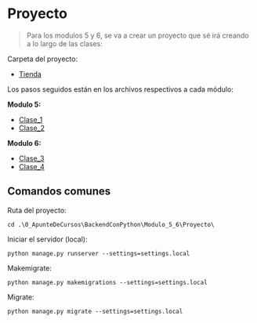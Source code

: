 # Proyecto

> Para los modulos 5 y 6, se va a crear un proyecto que sé irá creando a lo largo de las clases:


Carpeta del proyecto:

- [Tienda](Proyecto)

Los pasos seguidos están en los archivos respectivos a cada módulo:

__Modulo 5:__

- [Clase_1](Proyecto_Clase_1.md)
- [Clase_2](Proyecto_Clase_2.md)

__Modulo 6:__

- [Clase_3](Proyecto_Clase_3.md)
- [Clase_4](Proyecto_Clase_1.md)

## Comandos comunes

Ruta del proyecto:

```commandline
cd .\0_ApunteDeCursos\BackendConPython\Modulo_5_6\Proyecto\
```

Iniciar el servidor (local):

```commandline
python manage.py runserver --settings=settings.local
```

Makemigrate:

```commandline
python manage.py makemigrations --settings=settings.local
```

Migrate:
```commandline
python manage.py migrate --settings=settings.local
```